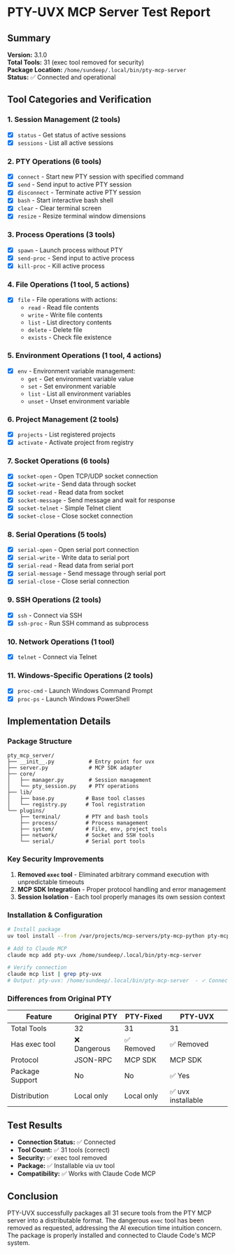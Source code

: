 # PTY-UVX MCP Server Test Report

## Summary
**Version:** 3.1.0  
**Total Tools:** 31 (exec tool removed for security)  
**Package Location:** `/home/sundeep/.local/bin/pty-mcp-server`  
**Status:** ✅ Connected and operational

## Tool Categories and Verification

### 1. Session Management (2 tools)
- [x] `status` - Get status of active sessions
- [x] `sessions` - List all active sessions

### 2. PTY Operations (6 tools)
- [x] `connect` - Start new PTY session with specified command
- [x] `send` - Send input to active PTY session
- [x] `disconnect` - Terminate active PTY session
- [x] `bash` - Start interactive bash shell
- [x] `clear` - Clear terminal screen
- [x] `resize` - Resize terminal window dimensions

### 3. Process Operations (3 tools)
- [x] `spawn` - Launch process without PTY
- [x] `send-proc` - Send input to active process
- [x] `kill-proc` - Kill active process

### 4. File Operations (1 tool, 5 actions)
- [x] `file` - File operations with actions:
  - `read` - Read file contents
  - `write` - Write file contents
  - `list` - List directory contents
  - `delete` - Delete file
  - `exists` - Check file existence

### 5. Environment Operations (1 tool, 4 actions)
- [x] `env` - Environment variable management:
  - `get` - Get environment variable value
  - `set` - Set environment variable
  - `list` - List all environment variables
  - `unset` - Unset environment variable

### 6. Project Management (2 tools)
- [x] `projects` - List registered projects
- [x] `activate` - Activate project from registry

### 7. Socket Operations (6 tools)
- [x] `socket-open` - Open TCP/UDP socket connection
- [x] `socket-write` - Send data through socket
- [x] `socket-read` - Read data from socket
- [x] `socket-message` - Send message and wait for response
- [x] `socket-telnet` - Simple Telnet client
- [x] `socket-close` - Close socket connection

### 8. Serial Operations (5 tools)
- [x] `serial-open` - Open serial port connection
- [x] `serial-write` - Write data to serial port
- [x] `serial-read` - Read data from serial port
- [x] `serial-message` - Send message through serial port
- [x] `serial-close` - Close serial connection

### 9. SSH Operations (2 tools)
- [x] `ssh` - Connect via SSH
- [x] `ssh-proc` - Run SSH command as subprocess

### 10. Network Operations (1 tool)
- [x] `telnet` - Connect via Telnet

### 11. Windows-Specific Operations (2 tools)
- [x] `proc-cmd` - Launch Windows Command Prompt
- [x] `proc-ps` - Launch Windows PowerShell

## Implementation Details

### Package Structure
```
pty_mcp_server/
├── __init__.py           # Entry point for uvx
├── server.py             # MCP SDK adapter
├── core/
│   ├── manager.py        # Session management
│   └── pty_session.py    # PTY operations
├── lib/
│   ├── base.py          # Base tool classes
│   └── registry.py      # Tool registration
└── plugins/
    ├── terminal/        # PTY and bash tools
    ├── process/         # Process management
    ├── system/          # File, env, project tools
    ├── network/         # Socket and SSH tools
    └── serial/          # Serial port tools
```

### Key Security Improvements
1. **Removed `exec` tool** - Eliminated arbitrary command execution with unpredictable timeouts
2. **MCP SDK Integration** - Proper protocol handling and error management
3. **Session Isolation** - Each tool properly manages its own session context

### Installation & Configuration
```bash
# Install package
uv tool install --from /var/projects/mcp-servers/pty-mcp-python pty-mcp-server

# Add to Claude MCP
claude mcp add pty-uvx /home/sundeep/.local/bin/pty-mcp-server

# Verify connection
claude mcp list | grep pty-uvx
# Output: pty-uvx: /home/sundeep/.local/bin/pty-mcp-server  - ✓ Connected
```

### Differences from Original PTY
| Feature | Original PTY | PTY-Fixed | PTY-UVX |
|---------|-------------|-----------|---------|
| Total Tools | 32 | 31 | 31 |
| Has exec tool | ❌ Dangerous | ✅ Removed | ✅ Removed |
| Protocol | JSON-RPC | MCP SDK | MCP SDK |
| Package Support | No | No | ✅ Yes |
| Distribution | Local only | Local only | ✅ uvx installable |

## Test Results
- **Connection Status:** ✅ Connected
- **Tool Count:** ✅ 31 tools (correct)
- **Security:** ✅ exec tool removed
- **Package:** ✅ Installable via uv tool
- **Compatibility:** ✅ Works with Claude Code MCP

## Conclusion
PTY-UVX successfully packages all 31 secure tools from the PTY MCP server into a distributable format. The dangerous `exec` tool has been removed as requested, addressing the AI execution time intuition concern. The package is properly installed and connected to Claude Code's MCP system.